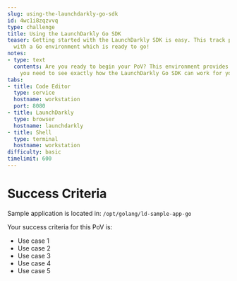 ```yaml
---
slug: using-the-launchdarkly-go-sdk
id: 4wc1i8zqzvvq
type: challenge
title: Using the LaunchDarkly Go SDK
teaser: Getting started with the LaunchDarkly SDK is easy. This track provides you
  with a Go environment which is ready to go!
notes:
- type: text
  contents: Are you ready to begin your PoV? This environment provides you with everything
    you need to see exactly how the LaunchDarkly Go SDK can work for you.
tabs:
- title: Code Editor
  type: service
  hostname: workstation
  port: 8080
- title: LaunchDarkly
  type: browser
  hostname: launchdarkly
- title: Shell
  type: terminal
  hostname: workstation
difficulty: basic
timelimit: 600
---
```

# Success Criteria

Sample application is located in:
`/opt/golang/ld-sample-app-go`

Your success criteria for this PoV is:
* Use case 1
* Use case 2
* Use case 3
* Use case 4
* Use case 5

